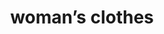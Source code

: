---
layout: objects
title: woman’s clothes
emoji: womans_clothes
permalink: 👚.html
image: assets/img/3moji/womans_clothes.png
---